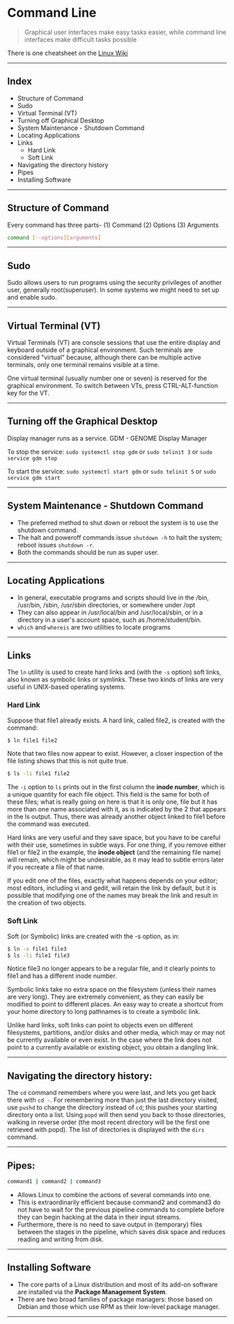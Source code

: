 # Command Line

> Graphical user interfaces make easy tasks easier, while command line interfaces make difficult tasks possible

There is one cheatsheet on the [Linux Wiki](https://github.com/Ravi-Upadhyay/linux-playground/wiki/My-Cheat-sheet)

___

## Index

- Structure of Command
- Sudo
- Virtual Terminal (VT)
- Turning off Graphical Desktop
- System Maintenance - Shutdown Command
- Locating Applications
- Links
  - Hard Link
  - Soft Link
- Navigating the directory history
- Pipes
- Installing Software

___

## Structure of Command

Every command has three parts- (1) Command (2) Options (3) Arguments

```bash
command [--options][arguments]

```

___

## Sudo
Sudo allows users to run programs using the security privileges of another user, generally root(superuser). In some systems we might need to set up and enable sudo.

___

## Virtual Terminal (VT)

Virtual Terminals (VT) are console sessions that use the entire display and keyboard outside of a graphical environment. Such terminals are considered "virtual" because, although there can be multiple active terminals, only one terminal remains visible at a time.

One virtual terminal (usually number one or seven) is reserved for the graphical environment. To switch between VTs, press CTRL-ALT-function key for the VT.

___

## Turning off the Graphical Desktop

Display manager runs as a service. GDM - GENOME Display Manager

To stop the service: 
`sudo systemctl stop gdm` or 
`sudo telinit 3` or 
`sudo service gdm stop`

To start the service: 
`sudo systemctl start gdm` or 
`sudo telinit 5` or 
`sudo service gdm start`

___

## System Maintenance - Shutdown Command

- The preferred method to shut down or reboot the system is to use the shutdown command.
- The halt and poweroff commands issue `shutdown -h` to halt the system; reboot issues `shutdown -r`.
- Both the commands should be run as super user.

___

## Locating Applications

- In general, executable programs and scripts should live in the /bin, /usr/bin, /sbin, /usr/sbin directories, or somewhere under /opt
- They can also appear in /usr/local/bin and /usr/local/sbin, or in a directory in a user's account space, such as /home/student/bin.
- `which` and `whereis` are two utilities to locate programs

___

## Links

The `ln` utility is used to create hard links and (with the `-s` option) soft links, also known as symbolic links or symlinks. These two kinds of links are very useful in UNIX-based operating systems.

### Hard Link

Suppose that file1 already exists. A hard link, called file2, is created with the command:

```bash
$ ln file1 file2
```

Note that two files now appear to exist. However, a closer inspection of the file listing shows that this is not quite true.

```bash
$ ls -li file1 file2
```

The `-i` option to `ls` prints out in the first column the **inode number**, which is a unique quantity for each file object. This field is the same for both of these files; what is really going on here is that it is only one, file but it has more than one name associated with it, as is indicated by the 2 that appears in the ls output. Thus, there was already another object linked to file1 before the command was executed.

Hard links are very useful and they save space, but you have to be careful with their use, sometimes in subtle ways. For one thing, if you remove either file1 or file2 in the example, the **inode object** (and the remaining file name) will remain, which might be undesirable, as it may lead to subtle errors later if you recreate a file of that name.

If you edit one of the files, exactly what happens depends on your editor; most editors, including vi and gedit, will retain the link by default, but it is possible that modifying one of the names may break the link and result in the creation of two objects.

### Soft Link

Soft (or Symbolic) links are created with the -s option, as in:

```bash
$ ln -s file1 file3
$ ls -li file1 file3
```

Notice file3 no longer appears to be a regular file, and it clearly points to file1 and has a different inode number.

Symbolic links take no extra space on the filesystem (unless their names are very long). They are extremely convenient, as they can easily be modified to point to different places. An easy way to create a shortcut from your home directory to long pathnames is to create a symbolic link.

Unlike hard links, soft links can point to objects even on different filesystems, partitions, and/or disks and other media,  which may or may not be currently available or even exist. In the case where the link does not point to a currently available or existing object, you obtain a dangling link.
___

## Navigating the directory history:

The `cd` command remembers where you were last, and lets you get back there with `cd -`. For remembering more than just the last directory visited, use `pushd` to change the directory instead of `cd`; this pushes your starting directory onto a list. Using `popd` will then send you back to those directories, walking in reverse order (the most recent directory will be the first one retrieved with popd). The list of directories is displayed with the `dirs` command.

___

## Pipes:

```bash
command1 | command2 | command3
```

- Allows Linux to combine the actions of several commands into one. 
- This is extraordinarily efficient because command2 and command3 do not have to wait for the previous pipeline commands to complete before they can begin hacking at the data in their input streams.
- Furthermore, there is no need to save output in (temporary) files between the stages in the pipeline, which saves disk space and reduces reading and writing from disk.

___

## Installing Software

- The core parts of a Linux distribution and most of its add-on software are installed via the **Package Management System**. 
- There are two broad families of package managers: those based on Debian and those which use RPM as their low-level package manager. 

___
